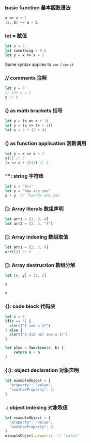 ### basic function 基本函数语法
```js
x => x + 1
(a, b) => a + b
```

### let = 赋值
```js
let x = 3
let something = 8.5
let y = x => x + 1
```
Same syntax applies to `var` / `const`

### // comments 注释
```js
let y = 0
// let y = 1
y // 0
```

### () as math brackets 括号
```js
let y = (x => x + 1)
let y = (x => (x + 1))
let x = 3 * (2 + 4)
```

### () as function application 函数调用
```js
let y = x => x + 1
y(2) // 3
(x => x + 1)(2) // 3
```

### "": string 字符串
```js
let x = "hi~"
let y = "how are you"
x + y  // "hi~how are you"
```

### []: Array literals 数组声明
```js
let arr1 = [2, 3, 4]
let arr2 = [2, 3, "4"]
```

### []: Array indexing 数组取值
```js
let arr1 = [2, 3, 4]
arr1[2] // 4
```

### []: Array destruction 数组分解
```js
let [x, y] = [1, 2]

x

y
```
### {}: code block 代码块
```js
let x = 4
if(x == 3) {
  alert("I see a 3!")
} else {
  alert("I did not see a 3!")
}

let plus = function(a, b) {
	return a + b
}
```

### {:}: object declaration 对象声明
```js
let exampleObject = {
  "property": "value",
  "anotherProperty": 2,
}
```

### .: object indexing 对象取值
```js
let exampleObject = {
  "property": "value",
  "anotherProperty": 2,
}
exampleObject.property  // "value"
```